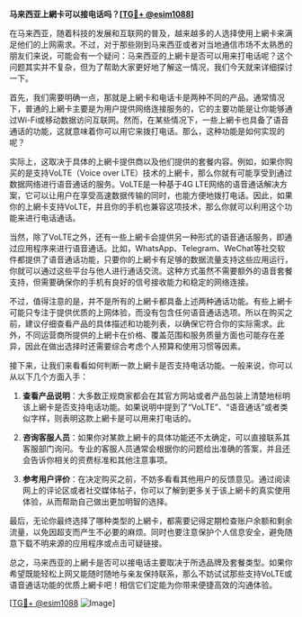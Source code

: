 **马来西亚上網卡可以接电话吗？[[TG💪+ @esim1088](https://t.me/s/esim1088)]**

在马来西亚，随着科技的发展和互联网的普及，越来越多的人选择使用上網卡来满足他们的上网需求。不过，对于那些刚到马来西亚或者对当地通信市场不太熟悉的朋友们来说，可能会有一个疑问：马来西亚的上網卡是否可以用来打电话呢？这个问题其实并不复杂，但为了帮助大家更好地了解这一情况，我们今天就来详细探讨一下。

首先，我们需要明确一点，那就是上網卡和电话卡是两种不同的产品。通常情况下，普通的上網卡主要是为用户提供网络连接服务的，它的主要功能是让你能够通过Wi-Fi或移动数据访问互联网。然而，在某些情况下，一些上網卡也具备了语音通话的功能，这就意味着你可以用它来拨打电话。那么，这种功能是如何实现的呢？

实际上，这取决于具体的上網卡提供商以及他们提供的套餐内容。例如，如果你购买的是支持VoLTE（Voice over LTE）技术的上網卡，那么你就有可能享受到通过数据网络进行语音通话的服务。VoLTE是一种基于4G LTE网络的语音通话解决方案，它可以让用户在享受高速数据传输的同时，也能方便地拨打电话。因此，如果你的上網卡支持VoLTE，并且你的手机也兼容这项技术，那么你就可以利用这个功能来进行电话通话。

当然，除了VoLTE之外，还有一些上網卡会提供另一种形式的语音通话服务，即通过应用程序来进行语音通话。比如，WhatsApp、Telegram、WeChat等社交软件都提供了语音通话功能，只要你的上網卡有足够的数据流量支持这些应用运行，你就可以通过这些平台与他人进行通话交流。这种方式虽然不需要额外的语音套餐支持，但需要确保你的手机有良好的信号接收能力和稳定的网络连接。

不过，值得注意的是，并不是所有的上網卡都具备上述两种通话功能。有些上網卡可能只专注于提供优质的上网体验，而没有包含任何语音通话选项。所以在购买之前，建议仔细查看产品的具体描述和功能列表，以确保它符合你的实际需求。此外，不同运营商所提供的上網卡在价格、覆盖范围和服务质量方面也可能存在差异，因此在做出选择时还需要综合考虑个人预算和使用习惯等因素。

接下来，让我们来看看如何判断一款上網卡是否支持电话功能。一般来说，你可以从以下几个方面入手：

1. **查看产品说明**：大多数正规商家都会在其官方网站或者产品包装上清楚地标明该上網卡是否支持电话功能。如果说明中提到了“VoLTE”、“语音通话”或者类似字样，则表明这款上網卡是可以用来打电话的。
   
2. **咨询客服人员**：如果你对某款上網卡的具体功能还不太确定，可以直接联系其客服部门询问。专业的客服人员通常会根据你的问题给出准确的答案，并且还会告诉你相关的资费标准和其他注意事项。

3. **参考用户评价**：在决定购买之前，不妨多看看其他用户的反馈意见。通过阅读网上的评论区或者社交媒体帖子，你可以了解到更多关于该上網卡的真实使用体验，从而帮助自己做出更加明智的选择。

最后，无论你最终选择了哪种类型的上網卡，都需要记得定期检查账户余额和剩余流量，以免因超支而产生不必要的麻烦。同时也要注意保护个人信息安全，避免随意下载不明来源的应用程序或点击可疑链接。

总之，马来西亚的上網卡是否可以接电话主要取决于所选品牌及套餐类型。如果你希望既能轻松上网又能随时随地与亲友保持联系，那么不妨试试那些支持VoLTE或语音通话功能的优质上網卡吧！相信它们定能为你带来便捷高效的沟通体验。

[[TG💪+ @esim1088](https://t.me/s/esim1088) ![Image](https://i.postimg.cc/4NQfJmqS/Snipaste-2025-05-13-00-14-12.png)]